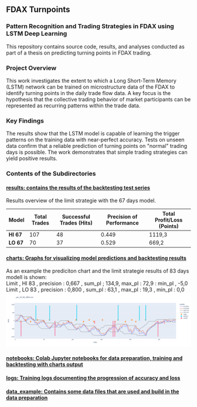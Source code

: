 ## FDAX Turnpoints
### Pattern Recognition and Trading Strategies in FDAX using LSTM Deep Learning

This repository contains source code, results, and analyses conducted as part of a thesis on predicting turning points in FDAX trading.

### Project Overview

This work investigates the extent to which a Long Short-Term Memory (LSTM) network can be trained on microstructure data of the FDAX to identify turning points in the daily trade flow data. 
A key focus is the hypothesis that the collective trading behavior of market participants can be represented as recurring patterns within the trade data.

### Key Findings

The results show that the LSTM model is capable of learning the trigger patterns on the training data with near-perfect accuracy. 
Tests on unseen data confirm that a reliable prediction of turning points on "normal" trading days is possible. 
The work demonstrates that simple trading strategies can yield positive results.


### Contents of the Subdirectories

#### [results: contains the results of the backtesting test series](results)

Results overview of the limit strategie with the 67 days model.

| Model | Total Trades | Successful Trades (Hits) | Precision of Performance | Total Profit/Loss (Points) |
| ----- | ----- | ----- | ----- | ----- |
| **HI 67** | 107 | 48 | 0.449 | 1119,3 |
| **LO 67** | 70 | 37 | 0.529 | 669,2 |

#### [charts: Graphs for visualizing model predictions and backtesting results](charts)

As an example the prediciton chart and the limit strategie results of 83 days modell is shown:\
Limit  , HI 83 , precision : 0,667 , sum_pl ; 134,9, max_pl : 72,9 : min_pl , -5,0\
Limit  , LO 83 , precision : 0,800 , sum_pl : 63,1 , max_pl : 19,3 , min_pl : 0,0\
![Prediciton chart 83 days modell](charts/testseries_1/0924/plt_24_09_24_d83a.png)


#### [notebooks: Colab Jupyter notebooks for data preparation, training and backtesting with charts output](notebooks)

#### [logs: Training logs documenting the progression of accuracy and loss](logs)

#### [data_example: Contains some data files that are used and build in the data preparation](data_example)
